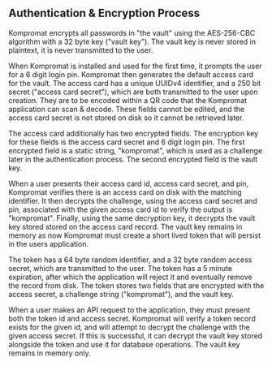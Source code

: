 ## Authentication & Encryption Process

Kompromat encrypts all passwords in "the vault" using the AES-256-CBC algorithm with a 32 byte key ("vault key"). The vault key is never stored in plaintext, it is never transmitted to the user.

When Kompromat is installed and used for the first time, it prompts the user for a 6 digit login pin. Kompromat then generates the default access card for the vault. The access card has a unique UUIDv4 identifier, and a 250 bit secret ("access card secret"), which are both transmitted to the user upon creation. They are to be encoded within a QR code that the Kompromat application can scan & decode. These fields cannot be edited, and the access card secret is not stored on disk so it cannot be retrieved later.

The access card additionally has two encrypted fields. The encryption key for these fields is the access card secret and 6 digit login pin. The first encrypted field is a static string, "kompromat", which is used as a challenge later in the authentication process. The second encrypted field is the vault key.

When a user presents their access card id, access card secret, and pin, Kompromat verifies there is an access card on disk with the matching identifier. It then decrypts the challenge, using the access card secret and pin, associated with the given access card id to verify the output is "kompromat". Finally, using the same decryption key, it decrypts the vault key stored stored on the access card record. The vault key remains in memory as now Kompromat must create a short lived token that will persist in the users application.

The token has a 64 byte random identifier, and a 32 byte random access secret, which are transmitted to the user. The token has a 5 minute expiration, after which the application will reject it and eventually remove the record from disk. The token stores two fields that are encrypted with the access secret, a challenge string ("kompromat"), and the vault key.

When a user makes an API request to the application, they must present both the token id and access secret. Kompromat will verify a token record exists for the given id, and will attempt to decrypt the challenge with the given access secret. If this is successful, it can decrypt the vault key stored alongside the token and use it for database operations. The vault key remains in memory only.

